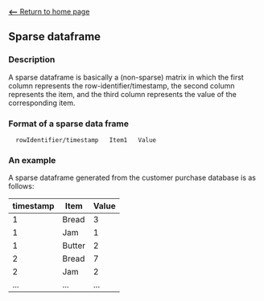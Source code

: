 [__<--__ Return to home page](index.html)

## Sparse dataframe

### Description
A sparse dataframe is basically a (non-sparse) matrix in which the first column represents the row-identifier/timestamp, 
the second column represents the item, and the third column represents the value of the corresponding item.

### Format of a sparse data frame

      rowIdentifier/timestamp   Item1   Value

### An example
A sparse dataframe generated from the customer purchase database is as follows:

  timestamp | Item | Value
  ---------|-----|---
    1| Bread | 3
    1|Jam|1
    1|Butter|2
    2|Bread|7
    2|Jam|2
   ...|...|...
